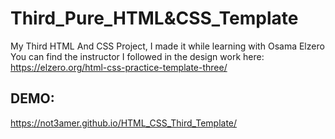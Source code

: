 # Third_Pure_HTML&CSS_Template
My Third HTML And CSS Project, I made it while learning with Osama Elzero    
You can find the instructor I followed in the design work here: https://elzero.org/html-css-practice-template-three/
## DEMO:  
https://not3amer.github.io/HTML_CSS_Third_Template/
